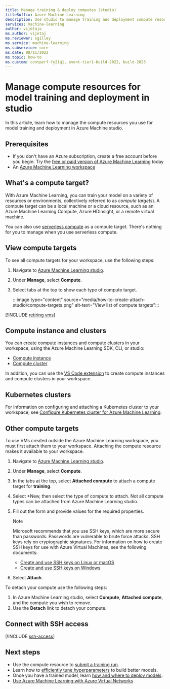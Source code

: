 ```yaml
---
title: Manage training & deploy computes (studio)
titleSuffix: Azure Machine Learning
description: Use studio to manage training and deployment compute resources (compute targets) for machine learning.
services: machine-learning
author: vijetajo 
ms.author: vijetaj
ms.reviewer: sgilley
ms.service: machine-learning
ms.subservice: core
ms.date: 08/11/2022
ms.topic: how-to
ms.custom: contperf-fy21q1, event-tier1-build-2022, build-2023
---
```

# Manage compute resources for model training and deployment in studio

In this article, learn how to manage the compute resources you use for model training and deployment in Azure Machine studio.  

## Prerequisites

* If you don't have an Azure subscription, create a free account before you begin. Try the [free or paid version of Azure Machine Learning](https://azure.microsoft.com/free/) today
* An [Azure Machine Learning workspace](quickstart-create-resources.md)

## What's a compute target?

With Azure Machine Learning, you can train your model on a variety of resources or environments, collectively referred to as _compute targets_). A compute target can be a local machine or a cloud resource, such as an Azure Machine Learning Compute, Azure HDInsight, or a remote virtual machine. 

You can also use [serverless compute](./how-to-use-serverless-compute.md) as a compute target.  There's nothing for you to manage when you use serverless compute.

## View compute targets

To see all compute targets for your workspace, use the following steps:

1. Navigate to [Azure Machine Learning studio](https://ml.azure.com).
 
1. Under __Manage__, select __Compute__.

1. Select tabs at the top to show each type of compute target.

    :::image type="content" source="media/how-to-create-attach-studio/compute-targets.png" alt-text="View list of compute targets":::

[!INCLUDE [retiring vms](./includes/retiring-vms.md)]

## Compute instance and clusters

You can create compute instances and compute clusters in your workspace, using the Azure Machine Learning SDK, CLI, or studio:

* [Compute instance](how-to-create-compute-instance.md)
* [Compute cluster](how-to-create-attach-compute-cluster.md)

In addition, you can use the [VS Code extension](how-to-manage-resources-vscode.md#compute-clusters) to create compute instances and compute clusters in your workspace.

## Kubernetes clusters

For information on configuring and attaching a Kubernetes cluster to your workspace, see [Configure Kubernetes cluster for Azure Machine Learning](how-to-attach-kubernetes-anywhere.md).

## Other compute targets

To use VMs created outside the Azure Machine Learning workspace, you must first attach them to your workspace. Attaching the compute resource makes it available to your workspace.  

1. Navigate to [Azure Machine Learning studio](https://ml.azure.com).
 
1. Under __Manage__, select __Compute__.

1. In the tabs at the top, select **Attached compute** to attach a compute target for **training**.  

1. Select +New, then select the type of compute to attach. Not all compute types can be attached from Azure Machine Learning studio.

1. Fill out the form and provide values for the required properties.

    > [!NOTE]
    > Microsoft recommends that you use SSH keys, which are more secure than passwords. Passwords are vulnerable to brute force attacks. SSH keys rely on cryptographic signatures. For information on how to create SSH keys for use with Azure Virtual Machines, see the following documents:
    >
    > * [Create and use SSH keys on Linux or macOS](../virtual-machines/linux/mac-create-ssh-keys.md)
    > * [Create and use SSH keys on Windows](../virtual-machines/linux/ssh-from-windows.md)

1. Select __Attach__.


To detach your compute use the following steps:

1. In Azure Machine Learning studio, select __Compute__, __Attached compute__, and the compute you wish to remove.
1. Use the __Detach__ link to detach your compute.

## Connect with SSH access

[!INCLUDE [ssh-access](../../includes/machine-learning-ssh-access.md)]

## Next steps

* Use the compute resource to [submit a training run](how-to-train-model.md).
* Learn how to [efficiently tune hyperparameters](how-to-tune-hyperparameters.md) to build better models.
* Once you have a trained model, learn [how and where to deploy models](how-to-deploy-online-endpoints.md).
* [Use Azure Machine Learning with Azure Virtual Networks](./how-to-network-security-overview.md)
